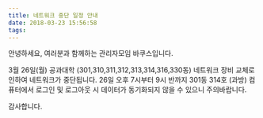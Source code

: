 ```yaml
---
title: 네트워크 중단 일정 안내
date: 2018-03-23 15:56:58
tags:
---
```


안녕하세요, 여러분과 함께하는 관리자모임 바쿠스입니다.

3월 26일(월) 공과대학 (301,310,311,312,313,314,316,330동) 네트워크 장비 교체로 인하여 네트워크가 중단됩니다.
26일 오후 7시부터 9시 반까지 301동 314호 (과방) 컴퓨터에서 로그인 및 로그아웃 시 데이터가  동기화되지 않을 수 있으니 주의바랍니다.

감사합니다.
